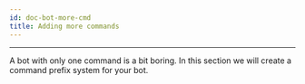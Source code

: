 ```yaml
---
id: doc-bot-more-cmd
title: Adding more commands
---
```


---

A bot with only one command is a bit boring. In this section we will create a command prefix system for your bot.

